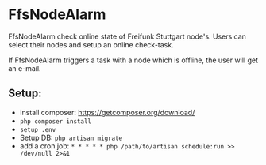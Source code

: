 # FfsNodeAlarm

FfsNodeAlarm check online state of Freifunk Stuttgart node's. Users can select their nodes and setup an online check-task.

If FfsNodeAlarm triggers a task with a node which is offline, the user will get an e-mail.

## Setup: 
* install composer: https://getcomposer.org/download/
* `php composer install`
* `setup .env`
* Setup DB: `php artisan migrate`
* add a cron job:  `* * * * * php /path/to/artisan schedule:run >> /dev/null 2>&1`
